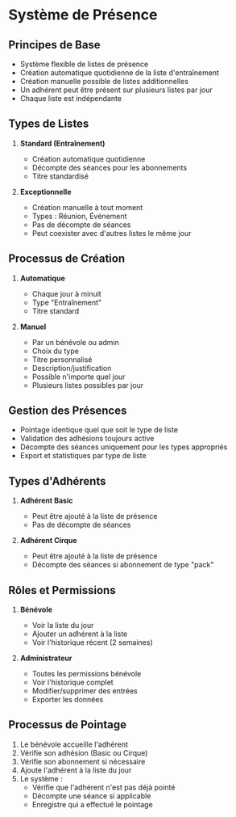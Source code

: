 # Système de Présence

## Principes de Base
- Système flexible de listes de présence
- Création automatique quotidienne de la liste d'entraînement
- Création manuelle possible de listes additionnelles
- Un adhérent peut être présent sur plusieurs listes par jour
- Chaque liste est indépendante

## Types de Listes
1. **Standard (Entraînement)**
   - Création automatique quotidienne
   - Décompte des séances pour les abonnements
   - Titre standardisé

2. **Exceptionnelle**
   - Création manuelle à tout moment
   - Types : Réunion, Événement
   - Pas de décompte de séances
   - Peut coexister avec d'autres listes le même jour

## Processus de Création
1. **Automatique**
   - Chaque jour à minuit
   - Type "Entraînement"
   - Titre standard

2. **Manuel**
   - Par un bénévole ou admin
   - Choix du type
   - Titre personnalisé
   - Description/justification
   - Possible n'importe quel jour
   - Plusieurs listes possibles par jour

## Gestion des Présences
- Pointage identique quel que soit le type de liste
- Validation des adhésions toujours active
- Décompte des séances uniquement pour les types appropriés
- Export et statistiques par type de liste

## Types d'Adhérents
1. **Adhérent Basic**
   - Peut être ajouté à la liste de présence
   - Pas de décompte de séances

2. **Adhérent Cirque**
   - Peut être ajouté à la liste de présence
   - Décompte des séances si abonnement de type "pack"

## Rôles et Permissions
1. **Bénévole**
   - Voir la liste du jour
   - Ajouter un adhérent à la liste
   - Voir l'historique récent (2 semaines)

2. **Administrateur**
   - Toutes les permissions bénévole
   - Voir l'historique complet
   - Modifier/supprimer des entrées
   - Exporter les données

## Processus de Pointage
1. Le bénévole accueille l'adhérent
2. Vérifie son adhésion (Basic ou Cirque)
3. Vérifie son abonnement si nécessaire
4. Ajoute l'adhérent à la liste du jour
5. Le système :
   - Vérifie que l'adhérent n'est pas déjà pointé
   - Décompte une séance si applicable
   - Enregistre qui a effectué le pointage 